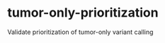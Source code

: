 tumor-only-prioritization
=========================

Validate prioritization of tumor-only variant calling
